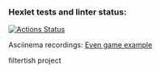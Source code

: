 ### Hexlet tests and linter status:
[![Actions Status](https://github.com/filtertish/java-project-61/actions/workflows/hexlet-check.yml/badge.svg)](https://github.com/filtertish/java-project-61/actions)

Asciinema recordings:
[Even game example](https://asciinema.org/a/7HFXF6ViKtu8K7IyPty2ov2Cg)

filtertish project

